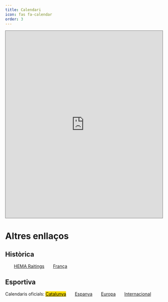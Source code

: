 ```yaml
---
title: Calendari
icon: fas fa-calendar
order: 3
---
```


<iframe src="https://calendar.google.com/calendar/embed?height=600&wkst=1&ctz=Europe%2FMadrid&bgcolor=%23ffffff&showPrint=0&showTabs=0&showTz=0&title&showTitle=0&src=NDQyZWM0YzU2NmI4ZGE5MzNmM2M3NjBhMDk4Y2ExNTY0NzkxYzlkYTI3MTc0ZWMwM2NhMGMyOTU3M2Y3ODY0ZEBncm91cC5jYWxlbmRhci5nb29nbGUuY29t&src=OGIxYzc2YTgyMWJlMzBmMTdhODAxMGFhYjhiNDEwYmU5NTMyNjNkYTk3ZWRjMWYyMWUwZGM3Nzg1MDk3NTdjMkBncm91cC5jYWxlbmRhci5nb29nbGUuY29t&src=OGVmNmUzYjRkMTc5MjE4ODZjMWRiZDM4YTdiMGYxMzQyZmM2N2I2Njk5MWQ1ZmVjOWY3OTg3MjMwYzc5MmEyOUBncm91cC5jYWxlbmRhci5nb29nbGUuY29t&color=%23AD1457&color=%234285F4&color=%23000000" style="border:solid 1px #777" width="100%" height="600" frameborder="0" scrolling="no"></iframe>

# Altres enllaços

## Històrica

<div style="">
<a class="botom" href="https://hemaratings.com/events/" style="margin-left:2em;" style="background-color:black;">HEMA Raitings</a><a class="botom" href="https://www.ffamhe.fr/calendrier-ffamhe/" style="margin-left:2em;" style="background-color:#254a98;">França</a>
</div>

## Esportiva

<div style="">
Calendaris oficials: <a class="botom" href="https://app.skermo.org/calendar/public/FCE" style="background-color:#fcde02;color:black;">Catalunya</a><a class="botom" href="https://app.skermo.org/calendar/public/rfee?setLang=es" style="margin-left:2em;" style="background-color:#ad1519;">Espanya</a><a class="botom" href="https://www.eurofencing.info/competitions/upcoming-tournaments" style="margin-left:2em;" style="background-color:#385af8;">Europa</a><a class="botom" href="https://fie.org/competitions" style="margin-left:2em;" style="background-color:#182d70;">Internacional</a>
</div>
